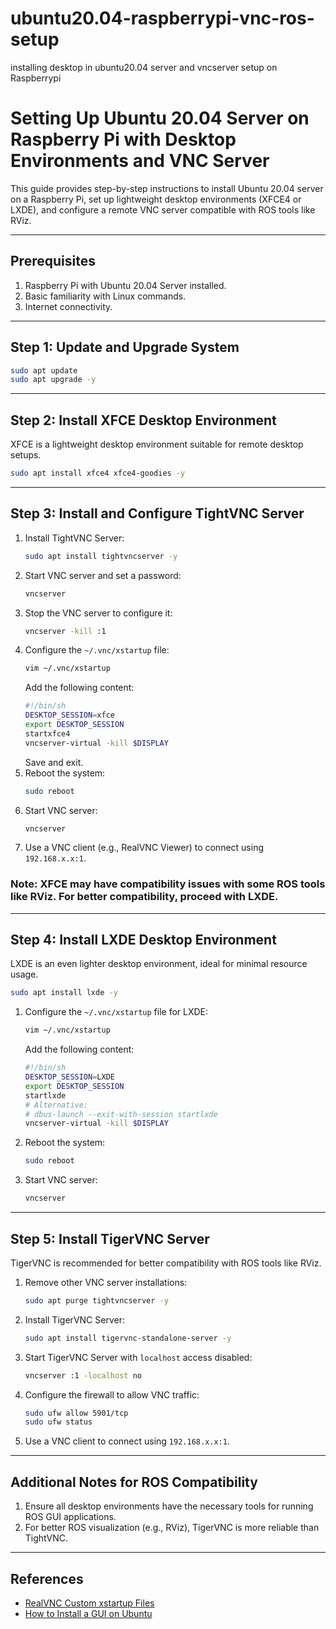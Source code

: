 # ubuntu20.04-raspberrypi-vnc-ros-setup
 installing desktop in ubuntu20.04 server and vncserver setup on Raspberrypi
# Setting Up Ubuntu 20.04 Server on Raspberry Pi with Desktop Environments and VNC Server

This guide provides step-by-step instructions to install Ubuntu 20.04 server on a Raspberry Pi, set up lightweight desktop environments (XFCE4 or LXDE), and configure a remote VNC server compatible with ROS tools like RViz.

---

## Prerequisites
1. Raspberry Pi with Ubuntu 20.04 Server installed.
2. Basic familiarity with Linux commands.
3. Internet connectivity.

---

## Step 1: Update and Upgrade System
```bash
sudo apt update
sudo apt upgrade -y
```

---

## Step 2: Install XFCE Desktop Environment
XFCE is a lightweight desktop environment suitable for remote desktop setups.
```bash
sudo apt install xfce4 xfce4-goodies -y
```

---

## Step 3: Install and Configure TightVNC Server
1. Install TightVNC Server:
   ```bash
   sudo apt install tightvncserver -y
   ```
2. Start VNC server and set a password:
   ```bash
   vncserver
   ```
3. Stop the VNC server to configure it:
   ```bash
   vncserver -kill :1
   ```
4. Configure the `~/.vnc/xstartup` file:
   ```bash
   vim ~/.vnc/xstartup
   ```
   Add the following content:
   ```bash
   #!/bin/sh
   DESKTOP_SESSION=xfce
   export DESKTOP_SESSION
   startxfce4
   vncserver-virtual -kill $DISPLAY
   ```
   Save and exit.
5. Reboot the system:
   ```bash
   sudo reboot
   ```
6. Start VNC server:
   ```bash
   vncserver
   ```
7. Use a VNC client (e.g., RealVNC Viewer) to connect using `192.168.x.x:1`.

### **Note**: XFCE may have compatibility issues with some ROS tools like RViz. For better compatibility, proceed with LXDE.

---

## Step 4: Install LXDE Desktop Environment
LXDE is an even lighter desktop environment, ideal for minimal resource usage.
```bash
sudo apt install lxde -y
```
1. Configure the `~/.vnc/xstartup` file for LXDE:
   ```bash
   vim ~/.vnc/xstartup
   ```
   Add the following content:
   ```bash
   #!/bin/sh
   DESKTOP_SESSION=LXDE
   export DESKTOP_SESSION
   startlxde
   # Alternative:
   # dbus-launch --exit-with-session startlxde
   vncserver-virtual -kill $DISPLAY
   ```
2. Reboot the system:
   ```bash
   sudo reboot
   ```
3. Start VNC server:
   ```bash
   vncserver
   ```

---

## Step 5: Install TigerVNC Server
TigerVNC is recommended for better compatibility with ROS tools like RViz.
1. Remove other VNC server installations:
   ```bash
   sudo apt purge tightvncserver -y
   ```
2. Install TigerVNC Server:
   ```bash
   sudo apt install tigervnc-standalone-server -y
   ```
3. Start TigerVNC Server with `localhost` access disabled:
   ```bash
   vncserver :1 -localhost no
   ```
4. Configure the firewall to allow VNC traffic:
   ```bash
   sudo ufw allow 5901/tcp
   sudo ufw status
   ```
5. Use a VNC client to connect using `192.168.x.x:1`.

---

## Additional Notes for ROS Compatibility
1. Ensure all desktop environments have the necessary tools for running ROS GUI applications.
2. For better ROS visualization (e.g., RViz), TigerVNC is more reliable than TightVNC.

---

## References
- [RealVNC Custom xstartup Files](https://help.realvnc.com/hc/en-us/articles/360003474792-Why-does-RealVNC-Server-in-Virtual-Mode-on-Linux-appear-to-hang-show-a-gray-screen-or-not-start-at-all#custom-xstartup-files-0-1)
- [How to Install a GUI on Ubuntu](https://phoenixnap.com/kb/how-to-install-a-gui-on-ubuntu)
